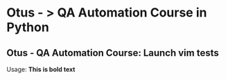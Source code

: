 # Otus - > QA Automation Course in Python

## Otus - QA Automation Course: Launch vim tests 

Usage:
**This is bold text**

